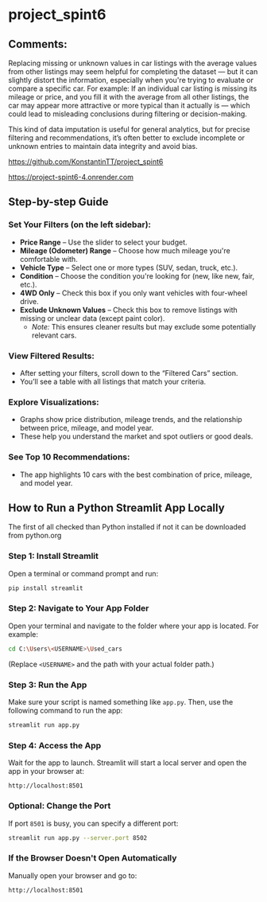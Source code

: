 # project_spint6

## Comments:
Replacing missing or unknown values in car listings with the average values from other listings may seem helpful for completing the dataset — but it can slightly distort the information, especially when you're trying to evaluate or compare a specific car.
For example:
If an individual car listing is missing its mileage or price, and you fill it with the average from all other listings, the car may appear more attractive or more typical than it actually is — which could lead to misleading conclusions during filtering or decision-making.

This kind of data imputation is useful for general analytics, but for precise filtering and recommendations, it’s often better to exclude incomplete or unknown entries to maintain data integrity and avoid bias.



https://github.com/KonstantinTT/project_spint6

https://project-spint6-4.onrender.com

## Step-by-step Guide

### Set Your Filters (on the left sidebar):
- **Price Range** – Use the slider to select your budget.
- **Mileage (Odometer) Range** – Choose how much mileage you're comfortable with.
- **Vehicle Type** – Select one or more types (SUV, sedan, truck, etc.).
- **Condition** – Choose the condition you're looking for (new, like new, fair, etc.).
- **4WD Only** – Check this box if you only want vehicles with four-wheel drive.
- **Exclude Unknown Values** – Check this box to remove listings with missing or unclear data (except paint color).
  - *Note:* This ensures cleaner results but may exclude some potentially relevant cars.

### View Filtered Results:
- After setting your filters, scroll down to the “Filtered Cars” section.
- You’ll see a table with all listings that match your criteria.

### Explore Visualizations:
- Graphs show price distribution, mileage trends, and the relationship between price, mileage, and model year.
- These help you understand the market and spot outliers or good deals.

### See Top 10 Recommendations:
- The app highlights 10 cars with the best combination of price, mileage, and model year.


## How to Run a Python Streamlit App Locally

The first of all checked than Python installed if not it can be downloaded from python.org

### **Step 1: Install Streamlit**
Open a terminal or command prompt and run:
```bash
pip install streamlit
```

### **Step 2: Navigate to Your App Folder**
Open your terminal and navigate to the folder where your app is located. For example:
```bash
cd C:\Users\<USERNAME>\Used_cars
```
(Replace `<USERNAME>` and the path with your actual folder path.)

### **Step 3: Run the App**
Make sure your script is named something like `app.py`. Then, use the following command to run the app:
```bash
streamlit run app.py
```

### **Step 4: Access the App**
Wait for the app to launch. Streamlit will start a local server and open the app in your browser at:
```
http://localhost:8501
```

### **Optional: Change the Port**
If port `8501` is busy, you can specify a different port:
```bash
streamlit run app.py --server.port 8502
```

### **If the Browser Doesn't Open Automatically**
Manually open your browser and go to:
```
http://localhost:8501
```


